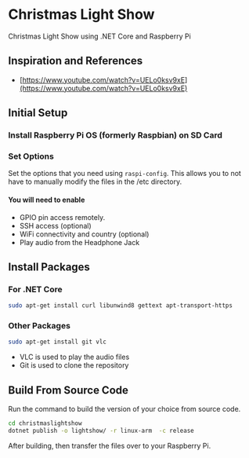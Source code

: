 # Christmas Light Show

Christmas Light Show using .NET Core and Raspberry Pi

## Inspiration and References

* [https://www.youtube.com/watch?v=UELo0ksv9xE](https://www.youtube.com/watch?v=UELo0ksv9xE)

## Initial Setup

### Install Raspberry Pi OS (formerly Raspbian) on SD Card

### Set Options

Set the options that you need using ```raspi-config```. This allows you to not have to manually
modify the files in the /etc directory.

#### You will need to enable

* GPIO pin access remotely.
* SSH access (optional)
* WiFi connectivity and country (optional)
* Play audio from the Headphone Jack

## Install Packages

### For .NET Core

```sh
sudo apt-get install curl libunwind8 gettext apt-transport-https
```

### Other Packages

```sh
sudo apt-get install git vlc
```

* VLC is used to play the audio files
* Git is used to clone the repository

## Build From Source Code

Run the command to build the version of your choice from source code. 

```sh
cd christmaslightshow
dotnet publish -o lightshow/ -r linux-arm  -c release 
```

After building, then transfer the files over to your Raspberry Pi.
